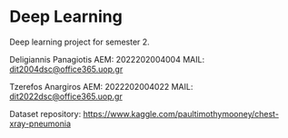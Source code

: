# Deep Learning
Deep learning project for semester 2.

Deligiannis Panagiotis
AEM: 2022202004004
MAIL: dit2004dsc@office365.uop.gr

Tzerefos Anargiros
AEM: 2022202004022
MAIL: dit2022dsc@office365.uop.gr

Dataset repository: https://www.kaggle.com/paultimothymooney/chest-xray-pneumonia 
